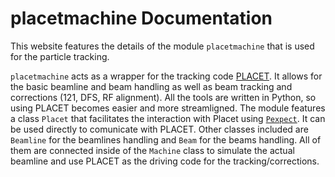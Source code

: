 # placetmachine Documentation

This website features the details of the module `placetmachine` that is used for the particle tracking.

`placetmachine` acts as a wrapper for the tracking code [PLACET](https://gitlab.cern.ch/clic-software/placet).
It allows for the basic beamline and beam handling as well as beam tracking and corrections (121, DFS, RF alignment).
All the tools are written in Python, so using PLACET becomes easier and more streamligned.
The module features a class `Placet` that facilitates the interaction with Placet using [`Pexpect`](https://github.com/pexpect/pexpect).
It can be used directly to comunicate with PLACET. Other classes included are `Beamline` for the beamlines handling and `Beam` for the beams handling.
All of them are connected inside of the `Machine` class to simulate the actual beamline and use PLACET as the driving code for the tracking/corrections.
